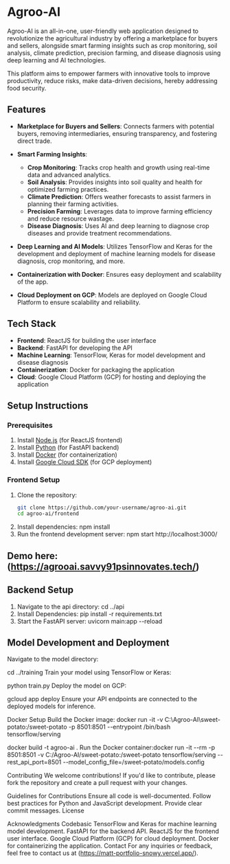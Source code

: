 # Agroo-AI

Agroo-AI is an all-in-one, user-friendly web application designed to revolutionize the agricultural industry by offering a marketplace for buyers and sellers, alongside smart farming insights such as crop monitoring, soil analysis, climate prediction, precision farming, and disease diagnosis using deep learning and AI technologies. 

This platform aims to empower farmers with innovative tools to improve productivity, reduce risks, make data-driven decisions, hereby addressing food security.

## Features

- **Marketplace for Buyers and Sellers**: Connects farmers with potential buyers, removing intermediaries, ensuring transparency, and fostering direct trade.
- **Smart Farming Insights**:
  - **Crop Monitoring**: Tracks crop health and growth using real-time data and advanced analytics.
  - **Soil Analysis**: Provides insights into soil quality and health for optimized farming practices.
  - **Climate Prediction**: Offers weather forecasts to assist farmers in planning their farming activities.
  - **Precision Farming**: Leverages data to improve farming efficiency and reduce resource wastage.
  - **Disease Diagnosis**: Uses AI and deep learning to diagnose crop diseases and provide treatment recommendations.
  
- **Deep Learning and AI Models**: Utilizes TensorFlow and Keras for the development and deployment of machine learning models for disease diagnosis, crop monitoring, and more.
- **Containerization with Docker**: Ensures easy deployment and scalability of the app.
- **Cloud Deployment on GCP**: Models are deployed on Google Cloud Platform to ensure scalability and reliability.

## Tech Stack

- **Frontend**: ReactJS for building the user interface
- **Backend**: FastAPI for developing the API
- **Machine Learning**: TensorFlow, Keras for model development and disease diagnosis
- **Containerization**: Docker for packaging the application
- **Cloud**: Google Cloud Platform (GCP) for hosting and deploying the application


## Setup Instructions

### Prerequisites

1. Install [Node.js](https://nodejs.org/) (for ReactJS frontend)
2. Install [Python](https://www.python.org/) (for FastAPI backend)
3. Install [Docker](https://www.docker.com/) (for containerization)
4. Install [Google Cloud SDK](https://cloud.google.com/sdk) (for GCP deployment)

### Frontend Setup

1. Clone the repository:
   ```bash
   git clone https://github.com/your-username/agroo-ai.git
   cd agroo-ai/frontend
2. Install dependencies:
   npm install
3. Run the frontend development server:
   npm start
   http://localhost:3000/
## Demo here: (https://agrooai.savvy91psinnovates.tech/)
## Backend Setup
1. Navigate to the api directory:
   cd ../api
2. Install Dependencies:
   pip install -r requirements.txt
3. Start the FastAPI server:
   uvicorn main:app --reload
   
   
## Model Development and Deployment
Navigate to the model directory:

cd ../training
Train your model using TensorFlow or Keras:

python train.py
Deploy the model on GCP:

gcloud app deploy
Ensure your API endpoints are connected to the deployed models for inference.

Docker Setup
 Build the Docker image: docker run -it -v C:\Agroo-AI\sweet-potato:/sweet-potato -p 8501:8501 --entrypoint /bin/bash tensorflow/serving

docker build -t agroo-ai .
Run the Docker container:docker run -it --rm -p 8501:8501 -v C:/Agroo-AI/sweet-potato:/sweet-potato tensorflow/serving --rest_api_port=8501 --model_config_file=/sweet-potato/models.config

Contributing
We welcome contributions! If you'd like to contribute, please fork the repository and create a pull request with your changes.

Guidelines for Contributions
Ensure all code is well-documented.
Follow best practices for Python and JavaScript development.
Provide clear commit messages.
License

Acknowledgments
Codebasic
TensorFlow and Keras for machine learning model development.
FastAPI for the backend API.
ReactJS for the frontend user interface.
Google Cloud Platform (GCP) for cloud deployment.
Docker for containerizing the application.
Contact
For any inquiries or feedback, feel free to contact us at (https://matt-portfolio-snowy.vercel.app/).
 
